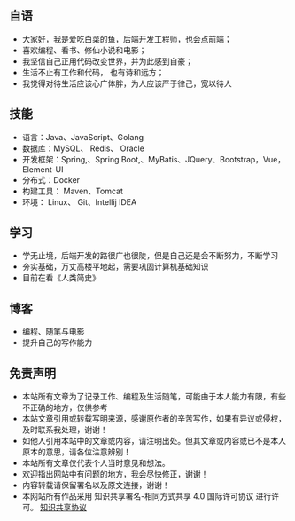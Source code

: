 ## 自语
-   大家好，我是爱吃白菜的鱼，后端开发工程师，也会点前端；
-   喜欢编程、看书、修仙小说和电影；
-   我坚信自己正用代码改变世界，并为此感到自豪；
-   生活不止有工作和代码， 也有诗和远方；
-   我觉得对待生活应该心广体胖，为人应该严于律己，宽以待人

## 技能

-   语言：Java、JavaScript、Golang
-   数据库：MySQL、 Redis、 Oracle
-   开发框架：Spring,、Spring Boot,、MyBatis、JQuery、Bootstrap，Vue，Element-UI
-   分布式：Docker
-   构建工具： Maven、Tomcat
-   环境： Linux、 Git、Intellij IDEA

## 学习

-   学无止境，后端开发的路很广也很陡，但是自己还是会不断努力，不断学习
-   夯实基础，万丈高楼平地起，需要巩固计算机基础知识
-   目前在看《人类简史》

## 博客

-   编程、随笔与电影
-   提升自己的写作能力

## 免责声明

-   本站所有文章为了记录工作、编程及生活随笔，可能由于本人能力有限，有些不正确的地方，仅供参考
-   本站文章引用或转载写明来源，感谢原作者的辛苦写作，如果有异议或侵权，及时联系我处理，谢谢！
-   如他人引用本站中的文章或内容，请注明出处。但其文章或内容或已不是本人原本的意思，请各位注意辨别！
-   本站所有文章仅代表个人当时意见和想法。
-   欢迎指出网站中有问题的地方，我会尽快修正，谢谢！
-   内容转载请保留署名以及原文连接，谢谢！
-   本网站所有作品采用 知识共享署名-相同方式共享 4.0 国际许可协议 进行许可。 [知识共享协议](https://creativecommons.org/licenses/by-sa/4.0/)



